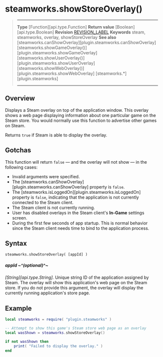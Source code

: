 # steamworks.showStoreOverlay()

> --------------------- ------------------------------------------------------------------------------------------
> __Type__              [Function][api.type.Function]
> __Return value__      [Boolean][api.type.Boolean]
> __Revision__          [REVISION_LABEL](REVISION_URL)
> __Keywords__          steam, steamworks, overlay, showStoreOverlay
> __See also__          [steamworks.canShowOverlay][plugin.steamworks.canShowOverlay]
>                       [steamworks.showGameOverlay()][plugin.steamworks.showGameOverlay]
>                       [steamworks.showUserOverlay()][plugin.steamworks.showUserOverlay]
>                       [steamworks.showWebOverlay()][plugin.steamworks.showWebOverlay]
>						[steamworks.*][plugin.steamworks]
> --------------------- ------------------------------------------------------------------------------------------


## Overview

Displays a Steam overlay on top of the application window. This overlay shows a web page displaying information about one particular game on the Steam store. You would normally use this function to advertise other games on Steam.

Returns `true` if Steam is able to display the overlay.


## Gotchas

This function will return `false`&nbsp;&mdash; and the overlay will not show&nbsp;&mdash; in the following cases:

* Invalid arguments were specified.
* The [steamworks.canShowOverlay][plugin.steamworks.canShowOverlay] property is `false`.
* The [steamworks.isLoggedOn][plugin.steamworks.isLoggedOn] property is `false`, indicating that the application is not currently connected to the Steam client.
* The Steam client is not currently running.
* User has disabled overlays in the Steam client's <nobr>__In-Game__</nobr> settings screen.
* During the first few seconds of app startup. This is normal behavior since the Steam client needs time to bind to the application process.


## Syntax

	steamworks.showStoreOverlay( [appId] )

##### appId ~^(optional)^~
_[String][api.type.String]._ Unique string ID of the application assigned by Steam. The overlay will show this application's web page on the Steam store. If you do not provide this argument, the overlay will display the currently running application's store page.


## Example

``````lua
local steamworks = require( "plugin.steamworks" )

-- Attempt to show this game's Steam store web page as an overlay
local wasShown = steamworks.showStoreOverlay()

if not wasShown then
	print( "Failed to display the overlay." )
end
``````
